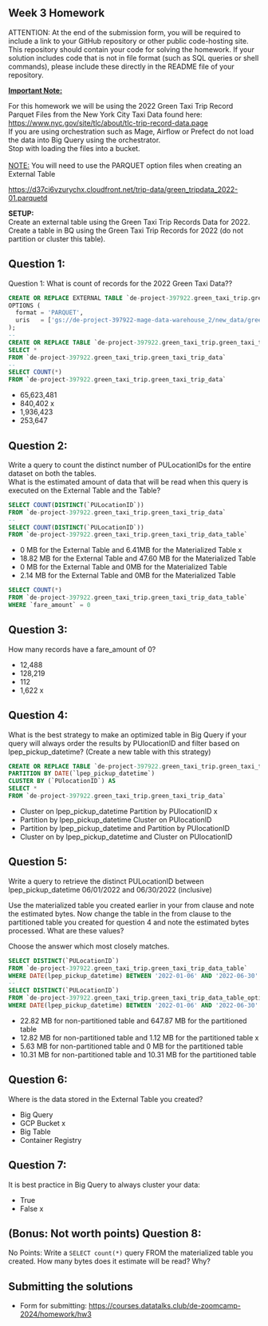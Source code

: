 ## Week 3 Homework
ATTENTION: At the end of the submission form, you will be required to include a link to your GitHub repository or other public code-hosting site. This repository should contain your code for solving the homework. If your solution includes code that is not in file format (such as SQL queries or shell commands), please include these directly in the README file of your repository.

<b><u>Important Note:</b></u> <p> For this homework we will be using the 2022 Green Taxi Trip Record Parquet Files from the New York
City Taxi Data found here: </br> https://www.nyc.gov/site/tlc/about/tlc-trip-record-data.page </br>
If you are using orchestration such as Mage, Airflow or Prefect do not load the data into Big Query using the orchestrator.</br> 
Stop with loading the files into a bucket. </br></br>
<u>NOTE:</u> You will need to use the PARQUET option files when creating an External Table</br>

https://d37ci6vzurychx.cloudfront.net/trip-data/green_tripdata_2022-01.parquetd

<b>SETUP:</b></br>
Create an external table using the Green Taxi Trip Records Data for 2022. </br>
Create a table in BQ using the Green Taxi Trip Records for 2022 (do not partition or cluster this table). </br>
</p>

## Question 1:
Question 1: What is count of records for the 2022 Green Taxi Data??

```sql
CREATE OR REPLACE EXTERNAL TABLE `de-project-397922.green_taxi_trip.green_taxi_trip_data`
OPTIONS (
  format = 'PARQUET',
  uris   = ['gs://de-project-397922-mage-data-warehouse_2/new_data/green_*.parquet']
);
-- 
CREATE OR REPLACE TABLE `de-project-397922.green_taxi_trip.green_taxi_trip_data_table` AS
SELECT * 
FROM `de-project-397922.green_taxi_trip.green_taxi_trip_data`
-- 
SELECT COUNT(*)
FROM `de-project-397922.green_taxi_trip.green_taxi_trip_data`
```

- 65,623,481
- 840,402 x
- 1,936,423
- 253,647

## Question 2:
Write a query to count the distinct number of PULocationIDs for the entire dataset on both the tables.</br> 
What is the estimated amount of data that will be read when this query is executed on the External Table and the Table?

```sql
SELECT COUNT(DISTINCT(`PULocationID`))
FROM `de-project-397922.green_taxi_trip.green_taxi_trip_data`
-- 
SELECT COUNT(DISTINCT(`PULocationID`))
FROM `de-project-397922.green_taxi_trip.green_taxi_trip_data_table`
```

- 0 MB for the External Table and 6.41MB for the Materialized Table x
- 18.82 MB for the External Table and 47.60 MB for the Materialized Table
- 0 MB for the External Table and 0MB for the Materialized Table
- 2.14 MB for the External Table and 0MB for the Materialized Table

```sql
SELECT COUNT(*)
FROM `de-project-397922.green_taxi_trip.green_taxi_trip_data_table`
WHERE `fare_amount` = 0 
```
## Question 3:
How many records have a fare_amount of 0?
- 12,488
- 128,219
- 112
- 1,622 x

## Question 4:
What is the best strategy to make an optimized table in Big Query if your query will always order the results by PUlocationID and filter based on lpep_pickup_datetime? (Create a new table with this strategy)

```sql
CREATE OR REPLACE TABLE `de-project-397922.green_taxi_trip.green_taxi_trip_data_table_optimised`
PARTITION BY DATE(`lpep_pickup_datetime`)
CLUSTER BY (`PUlocationID`) AS
SELECT * 
FROM `de-project-397922.green_taxi_trip.green_taxi_trip_data`
```

- Cluster on lpep_pickup_datetime Partition by PUlocationID x
- Partition by lpep_pickup_datetime  Cluster on PUlocationID
- Partition by lpep_pickup_datetime and Partition by PUlocationID
- Cluster on by lpep_pickup_datetime and Cluster on PUlocationID

## Question 5:
Write a query to retrieve the distinct PULocationID between lpep_pickup_datetime
06/01/2022 and 06/30/2022 (inclusive)</br>

Use the materialized table you created earlier in your from clause and note the estimated bytes. Now change the table in the from clause to the partitioned table you created for question 4 and note the estimated bytes processed. What are these values? </br>

Choose the answer which most closely matches.</br> 

```sql
SELECT DISTINCT(`PULocationID`)
FROM `de-project-397922.green_taxi_trip.green_taxi_trip_data_table`
WHERE DATE(lpep_pickup_datetime) BETWEEN '2022-01-06' AND '2022-06-30'
-- 
SELECT DISTINCT(`PULocationID`)
FROM `de-project-397922.green_taxi_trip.green_taxi_trip_data_table_optimised`
WHERE DATE(lpep_pickup_datetime) BETWEEN '2022-01-06' AND '2022-06-30'
```

- 22.82 MB for non-partitioned table and 647.87 MB for the partitioned table
- 12.82 MB for non-partitioned table and 1.12 MB for the partitioned table x
- 5.63 MB for non-partitioned table and 0 MB for the partitioned table
- 10.31 MB for non-partitioned table and 10.31 MB for the partitioned table


## Question 6: 
Where is the data stored in the External Table you created?

- Big Query
- GCP Bucket x
- Big Table
- Container Registry


## Question 7:
It is best practice in Big Query to always cluster your data:
- True
- False x


## (Bonus: Not worth points) Question 8:
No Points: Write a `SELECT count(*)` query FROM the materialized table you created. How many bytes does it estimate will be read? Why?

 
## Submitting the solutions

* Form for submitting: https://courses.datatalks.club/de-zoomcamp-2024/homework/hw3


